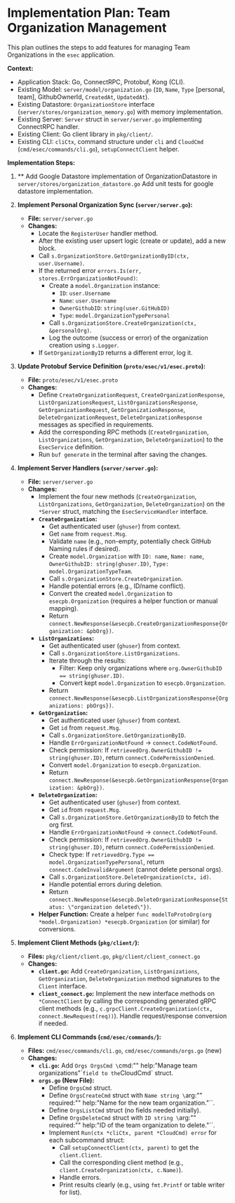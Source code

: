 # Implementation Plan: Team Organization Management

This plan outlines the steps to add features for managing Team Organizations in the `esec` application.

**Context:**

- Application Stack: Go, ConnectRPC, Protobuf, Kong (CLI).
- Existing Model: `server/model/organization.go` (`ID`, `Name`, `Type` [personal, team], GithubOwnerId, `CreatedAt`, `UpdatedAt`).
- Existing Datastore: `OrganizationStore` interface (`server/stores/organization_memory.go`) with memory implementation.
- Existing Server: `Server` struct in `server/server.go` implementing ConnectRPC handler.
- Existing Client: Go client library in `pkg/client/`.
- Existing CLI: `cliCtx`, command structure under `cli` and `CloudCmd` (`cmd/esec/commands/cli.go`), `setupConnectClient` helper.

**Implementation Steps:**

1. \*\* Add Google Datastore implementation of OrganizationDatastore in `server/stores/organization_datastore.go`
   Add unit tests for google datastore implementation.

2. **Implement Personal Organization Sync (`server/server.go`):**

   - **File:** `server/server.go`
   - **Changes:**
     - Locate the `RegisterUser` handler method.
     - After the existing user upsert logic (create or update), add a new block.
     - Call `s.OrganizationStore.GetOrganizationByID(ctx, user.Username)`.
     - If the returned error `errors.Is(err, stores.ErrOrganizationNotFound)`:
       - Create a `model.Organization` instance:
         - `ID`: `user.Username`
         - `Name`: `user.Username`
         - `OwnerGithubID`: `string(user.GitHubID)`
         - `Type`: `model.OrganizationTypePersonal`
       - Call `s.OrganizationStore.CreateOrganization(ctx, &personalOrg)`.
       - Log the outcome (success or error) of the organization creation using `s.Logger`.
     - If `GetOrganizationByID` returns a different error, log it.

3. **Update Protobuf Service Definition (`proto/esec/v1/esec.proto`):**

   - **File:** `proto/esec/v1/esec.proto`
   - **Changes:**
     - Define `CreateOrganizationRequest`, `CreateOrganizationResponse`, `ListOrganizationsRequest`, `ListOrganizationsResponse`, `GetOrganizationRequest`, `GetOrganizationResponse`, `DeleteOrganizationRequest`, `DeleteOrganizationResponse` messages as specified in requirements.
     - Add the corresponding RPC methods (`CreateOrganization`, `ListOrganizations`, `GetOrganization`, `DeleteOrganization`) to the `EsecService` definition.
     - Run `buf generate` in the terminal after saving the changes.

4. **Implement Server Handlers (`server/server.go`):**

   - **File:** `server/server.go`
   - **Changes:**
     - Implement the four new methods (`CreateOrganization`, `ListOrganizations`, `GetOrganization`, `DeleteOrganization`) on the `*Server` struct, matching the `EsecServiceHandler` interface.
     - **`CreateOrganization`:**
       - Get authenticated user (`ghuser`) from context.
       - Get `name` from `request.Msg`.
       - Validate `name` (e.g., non-empty, potentially check GitHub Naming rules if desired).
       - Create `model.Organization` with `ID: name`, `Name: name`, `OwnerGithubID: string(ghuser.ID)`, `Type: model.OrganizationTypeTeam`.
       - Call `s.OrganizationStore.CreateOrganization`.
       - Handle potential errors (e.g., ID/name conflict).
       - Convert the created `model.Organization` to `esecpb.Organization` (requires a helper function or manual mapping).
       - Return `connect.NewResponse(&esecpb.CreateOrganizationResponse{Organization: &pbOrg})`.
     - **`ListOrganizations`:**
       - Get authenticated user (`ghuser`) from context.
       - Call `s.OrganizationStore.ListOrganizations`.
       - Iterate through the results:
         - Filter: Keep only organizations where `org.OwnerGithubID == string(ghuser.ID)`.
         - Convert kept `model.Organization` to `esecpb.Organization`.
       - Return `connect.NewResponse(&esecpb.ListOrganizationsResponse{Organizations: pbOrgs})`.
     - **`GetOrganization`:**
       - Get authenticated user (`ghuser`) from context.
       - Get `id` from `request.Msg`.
       - Call `s.OrganizationStore.GetOrganizationByID`.
       - Handle `ErrOrganizationNotFound` -> `connect.CodeNotFound`.
       - Check permission: If `retrievedOrg.OwnerGithubID != string(ghuser.ID)`, return `connect.CodePermissionDenied`.
       - Convert `model.Organization` to `esecpb.Organization`.
       - Return `connect.NewResponse(&esecpb.GetOrganizationResponse{Organization: &pbOrg})`.
     - **`DeleteOrganization`:**
       - Get authenticated user (`ghuser`) from context.
       - Get `id` from `request.Msg`.
       - Call `s.OrganizationStore.GetOrganizationByID` to fetch the org first.
       - Handle `ErrOrganizationNotFound` -> `connect.CodeNotFound`.
       - Check permission: If `retrievedOrg.OwnerGithubID != string(ghuser.ID)`, return `connect.CodePermissionDenied`.
       - Check type: If `retrievedOrg.Type == model.OrganizationTypePersonal`, return `connect.CodeInvalidArgument` (cannot delete personal orgs).
       - Call `s.OrganizationStore.DeleteOrganization(ctx, id)`.
       - Handle potential errors during deletion.
       - Return `connect.NewResponse(&esecpb.DeleteOrganizationResponse{Status: \"organization deleted\"})`.
     - **Helper Function:** Create a helper `func modelToProtoOrg(org *model.Organization) *esecpb.Organization` (or similar) for conversions.

5. **Implement Client Methods (`pkg/client/`):**

   - **Files:** `pkg/client/client.go`, `pkg/client/client_connect.go`
   - **Changes:**
     - **`client.go`:** Add `CreateOrganization`, `ListOrganizations`, `GetOrganization`, `DeleteOrganization` method signatures to the `Client` interface.
     - **`client_connect.go`:** Implement the new interface methods on `*ConnectClient` by calling the corresponding generated gRPC client methods (e.g., `c.grpcClient.CreateOrganization(ctx, connect.NewRequest(req))`). Handle request/response conversion if needed.

6. **Implement CLI Commands (`cmd/esec/commands/`):**
   - **Files:** `cmd/esec/commands/cli.go`, `cmd/esec/commands/orgs.go` (new)
   - **Changes:**
     - **`cli.go`:** Add `Orgs OrgsCmd \`cmd:\"\" help:\"Manage team organizations\"\``field to the`CloudCmd` struct.
     - **`orgs.go` (New File):**
       - Define `OrgsCmd` struct.
       - Define `OrgsCreateCmd` struct with `Name string \`arg:\"\" required:\"\" help:\"Name for the new team organization.\"\``.
       - Define `OrgsListCmd` struct (no fields needed initially).
       - Define `OrgsDeleteCmd` struct with `ID string \`arg:\"\" required:\"\" help:\"ID of the team organization to delete.\"\``.
       - Implement `Run(ctx *cliCtx, parent *CloudCmd) error` for each subcommand struct:
         - Call `setupConnectClient(ctx, parent)` to get the `client.Client`.
         - Call the corresponding client method (e.g., `client.CreateOrganization(ctx, c.Name)`).
         - Handle errors.
         - Print results clearly (e.g., using `fmt.Printf` or table writer for list).
